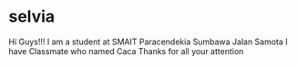 # selvia
Hi Guys!!!
I am a student at SMAIT Paracendekia Sumbawa
Jalan Samota
I have Classmate who named Caca
Thanks for all your attention
